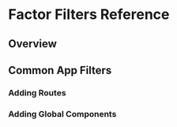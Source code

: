 # Factor Filters Reference

## Overview

## Common App Filters

### Adding Routes

### Adding Global Components
